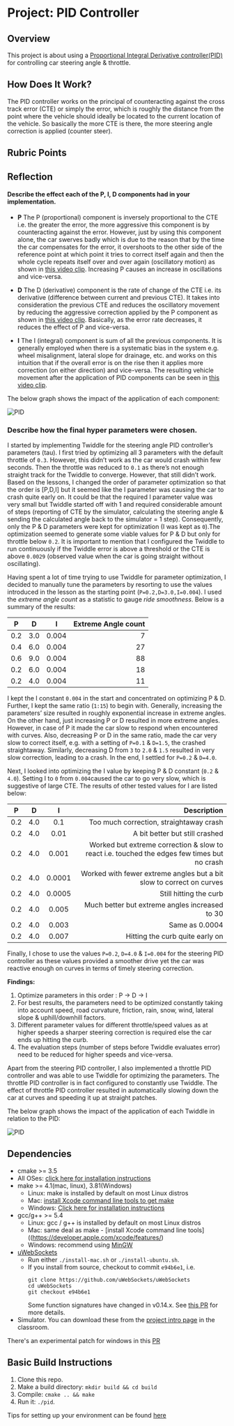 # Project: PID Controller
## Overview
This project is about using a [Proportional Integral Derivative controller(PID)](https://en.wikipedia.org/wiki/PID_controller)  for controlling car steering angle & throttle.


## How Does It Work?

The PID controller works on the principal of counteracting against the cross track error (CTE) or simply the error, which is roughly the distance from the point where the vehicle should ideally be located to the current location of the vehicle. So basically the more CTE is there, the more steering angle correction is applied (counter steer).

## Rubric Points

## Reflection
#### Describe the effect each of the P, I, D components had in your implementation.

* **P** The P (proportional) component is inversely proportional to the CTE i.e. the greater the error, the more aggressive this component is by counteracting against the error. However, just by using this component alone, the car swerves badly which is due to the reason that by the time the car compensates for the error, it overshoots to the other side of the reference point at which point it tries to correct itself again and then the whole cycle repeats itself over and over again (oscillatory motion) as shown in [this video clip](/data/P.mp4). Increasing P causes an increase in oscillations and vice-versa.

* **D** The D (derivative) component is the rate of change of the CTE i.e. its derivative (difference between current and previous CTE). It takes into consideration the previous CTE and reduces the oscillatory movement by reducing the aggressive correction applied by the P component as shown in [this video clip](/data/PD.mp4). Basically, as the error rate decreases, it reduces the effect of P and vice-versa.

* **I** The I (integral) component is sum of all the previous components. It is generally employed when there is a systematic bias in the system e.g. wheel misalignment, lateral slope for drainage, etc. and  works on this intuition that if the overall error is on the rise then it applies more correction (on either direction) and vice-versa. The resulting vehicle movement after the application of PID components can be seen in [this video clip](/data/PID.mp4). 

The below graph shows the impact of the application of each component:

![PID](/data/pid.png)


### Describe how the final hyper parameters were chosen.

I started by implementing Twiddle for the steering angle PID controller’s parameters (tau). I first tried by optimizing all 3 parameters with the default throttle of `0.3`. However, this didn’t work as the car would crash within few seconds. Then the throttle was reduced to `0.1` as there’s not enough straight track for the Twiddle to converge. However, that still didn’t work. Based on the lessons, I changed the order of parameter optimization so that the order is [P,D,I] but it seemed like the I parameter was causing the car to crash quite early on. It could be that the required I parameter value was very small but Twiddle started off with 1 and required considerable amount of steps (reporting of CTE by the simulator, calculating the steering angle & sending the calculated angle back to the simulator = 1 step). Consequently, only the P & D parameters were kept for optimization (I was kept as `0`).The optimization seemed to generate some viable values for P & D but only for throttle below `0.2`. It is important to mention that I configured the Twiddle to run continuously if the Twiddle error is above a threshold or the CTE is above `0.0029` (observed value when the car is going straight without oscillating).

Having spent a lot of time trying to use Twiddle for parameter optimization, I decided to manually tune the parameters by resorting to use the values introduced in the lesson as the starting point (`P=0.2,D=3.0,I=0.004`). I used the *extreme angle count* as a statistic to gauge *ride smoothness*. Below is a summary of the results:

| P | D | I | Extreme Angle count     		| 
|:--:|:--:|:--:|--:| 			
| 0.2 | 3.0 | 0.004 | 7 |
| 0.4 | 6.0 | 0.004 | 27 |
| 0.6 | 9.0 | 0.004 | 88 |
| 0.2 | 6.0 | 0.004 | 18 |
| 0.2 | 4.0 | 0.004 | 11 |

I kept the I constant `0.004` in the start and concentrated on optimizing P & D. Further, I kept the same ratio (`1:15`) to begin with. Generally, increasing the parameters’ size resulted in roughly exponential increase in extreme angles. On the other hand, just increasing P or D resulted in more extreme angles. However, in case of P it made the car slow to respond when encountered with curves. Also, decreasing P or D in the same ratio, made the car very slow to correct itself, e.g. with a setting of `P=0.1` & `D=1.5`, the crashed straightaway. Similarly, decreasing D from `3` to `2.0` & `1.5` resulted in very slow correction, leading to a crash. In the end, I settled for `P=0.2` & `D=4.0`.

Next, I looked into optimizing the I value by keeping P & D constant (`0.2` & `4.0`). Setting I to `0` from `0.004`caused the car to go very slow, which is suggestive of large CTE. The results of other tested values for I are listed below:

| P | D | I | Description   		| 
|:--:|:--:|:--:|-------------------------------:| 			
| 0.2 | 4.0 | 0.1 | Too much correction, straightaway crash |
| 0.2 | 4.0 | 0.01 | A bit better but still crashed |
| 0.2 | 4.0 | 0.001 | Worked but extreme correction & slow to react i.e. touched the edges few times but no crash |
| 0.2 | 4.0 | 0.0001 | Worked with fewer extreme angles but a bit slow to correct on curves |
| 0.2 | 4.0 | 0.0005 | Still hitting the curb |
| 0.2 | 4.0 | 0.005 | Much better but extreme angles increased to 30 |
| 0.2 | 4.0 | 0.003 | Same as 0.0004 |
| 0.2 | 4.0 | 0.007 | Hitting the curb quite early on |

Finally, I chose to use the values `P=0.2`, `D=4.0` & `I=0.004` for the steering PID controller as these values provided a smoother drive yet the car was reactive enough on curves in terms of timely steering correction.
 
**Findings:**

1. Optimize parameters in this order : P -> D -> I
2. For best results, the parameters need to be optimized constantly taking into account speed, road curvature, friction, rain, snow, wind, lateral slope & uphill/downhill factors. 
3. Different parameter values for different throttle/speed values as at higher speeds a sharper steering correction is required else the car ends up hitting the curb.
4. The evaluation steps (number of steps before Twiddle evaluates error) need to be reduced for higher speeds and vice-versa.

Apart from the steering PID controller, I also implemented a throttle PID controller and was able to use Twiddle for optimizing the parameters. The throttle PID controller is in fact configured to constantly use Twiddle. The effect of throttle PID controller resulted in automatically slowing down the car at curves and speeding it up at straight patches. 


The below graph shows the impact of the application of each Twiddle in relation to the PID:

![PID](/data/pid_twiddle.png)

## Dependencies

* cmake >= 3.5
 * All OSes: [click here for installation instructions](https://cmake.org/install/)
* make >= 4.1(mac, linux), 3.81(Windows)
  * Linux: make is installed by default on most Linux distros
  * Mac: [install Xcode command line tools to get make](https://developer.apple.com/xcode/features/)
  * Windows: [Click here for installation instructions](http://gnuwin32.sourceforge.net/packages/make.htm)
* gcc/g++ >= 5.4
  * Linux: gcc / g++ is installed by default on most Linux distros
  * Mac: same deal as make - [install Xcode command line tools]((https://developer.apple.com/xcode/features/)
  * Windows: recommend using [MinGW](http://www.mingw.org/)
* [uWebSockets](https://github.com/uWebSockets/uWebSockets)
  * Run either `./install-mac.sh` or `./install-ubuntu.sh`.
  * If you install from source, checkout to commit `e94b6e1`, i.e.
    ```
    git clone https://github.com/uWebSockets/uWebSockets 
    cd uWebSockets
    git checkout e94b6e1
    ```
    Some function signatures have changed in v0.14.x. See [this PR](https://github.com/udacity/CarND-MPC-Project/pull/3) for more details.
* Simulator. You can download these from the [project intro page](https://github.com/udacity/self-driving-car-sim/releases) in the classroom.

There's an experimental patch for windows in this [PR](https://github.com/udacity/CarND-PID-Control-Project/pull/3)

## Basic Build Instructions

1. Clone this repo.
2. Make a build directory: `mkdir build && cd build`
3. Compile: `cmake .. && make`
4. Run it: `./pid`. 

Tips for setting up your environment can be found [here](https://classroom.udacity.com/nanodegrees/nd013/parts/40f38239-66b6-46ec-ae68-03afd8a601c8/modules/0949fca6-b379-42af-a919-ee50aa304e6a/lessons/f758c44c-5e40-4e01-93b5-1a82aa4e044f/concepts/23d376c7-0195-4276-bdf0-e02f1f3c665d)